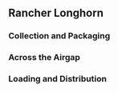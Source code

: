 ## Rancher Longhorn

### Collection and Packaging

### Across the Airgap

### Loading and Distribution